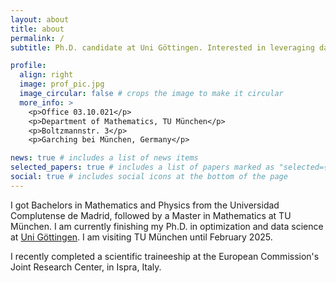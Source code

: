 ```yaml
---
layout: about
title: about
permalink: /
subtitle: Ph.D. candidate at Uni Göttingen. Interested in leveraging data science to power the energetic transition.

profile:
  align: right
  image: prof_pic.jpg
  image_circular: false # crops the image to make it circular
  more_info: >
    <p>Office 03.10.021</p>
    <p>Department of Mathematics, TU München</p>
    <p>Boltzmannstr. 3</p>
    <p>Garching bei München, Germany</p>

news: true # includes a list of news items
selected_papers: true # includes a list of papers marked as "selected={true}"
social: true # includes social icons at the bottom of the page
---
```


I got Bachelors in Mathematics and Physics from the Universidad Complutense de Madrid, followed by a Master in Mathematics at TU München. 
I am currently finishing my Ph.D. in optimization and data science at <a href='https://ot.cs.uni-goettingen.de/'>Uni Göttingen</a>. I am visiting TU München until February 2025.

I recently completed a scientific traineeship at the European Commission's Joint Research Center, in Ispra, Italy. 
